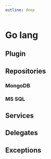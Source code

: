 ```yaml
---
outline: deep
---
```


# Go lang

## Plugin

## Repositories

### MongoDB

### MS SQL

## Services

## Delegates

## Exceptions
